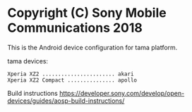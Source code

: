 Copyright (C) Sony Mobile Communications 2018
=============================================

This is the Android device configuration for tama platform.

tama devices:

    Xperia XZ2 ....................... akari
    Xperia XZ2 Compact ............... apollo

Build instructions
https://developer.sony.com/develop/open-devices/guides/aosp-build-instructions/
